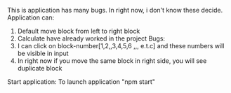 This is application has many bugs. 
In right now, i don't know these decide.
Application can:
1) Default move block from left to right block
2) Calculate have already worked in the project
Bugs:
1) I can click on block-number[1,2,,3,4,5,6 ,,, e.t.c] and these numbers will be visible in input
2) In right now if you move the same block in right side, you will see duplicate block

Start application:
To launch application "npm start" 
